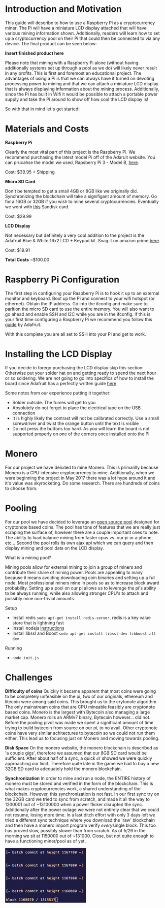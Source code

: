 # Introduction and Motivation 
This guide will describe to how to use a Raspberry Pi as a cryptocurrency miner.  The Pi will have a miniature LCD display attached that will have various mining information shown.  Additionally, readers will learn how to set up a cryptocurrency pool on their Pi that could then be connected to via any device. The final product can be seen below: 

**Insert finished product here**

Please note that mining with a Raspberry Pi alone (without having additionally systems set up through a pool as we do) will likely never result in any profits. This is first and foremost an educational project. The advantages of using a Pi is that we can always have it turned on devoting processing power to mining and that we can attach a miniature LCD display that is always displaying information about the mining process. Additionally, since the Pi has built in Wifi it would be possible to attach a portable power supply and take the Pi around to show off how cool the LCD display is! 

So with that in mind let's get started! 

# Materials and Costs 
**Raspberry Pi**

Clearly the most vital part of this project is the Raspberry Pi. We recommend purchasing the latest model Pi off of the Adaruit website. You can prucahse the model we used, Rapsberry Pi 3 - Model B, [here](https://www.adafruit.com/product/3055).

Cost: $39.95 + Shipping

**Micro SD Card**

Don't be tempted to get a small 4GB or 8GB like we originally did. Synchronizing the blockchain will take a signifigant amount of memory. Go for a 16GB or 32GB if you wish to mine several cryptocurrencies. Eventually we went with [this](http://www.bestbuy.com/site/sandisk-pixtor-advanced-32gb-microsdhc-uhs-i-memory-card-red-gold/7801066.p?skuId=7801066&extStoreId=&ref=212&loc=1&ksid=cfee5b1a-3e22-4387-b064-eefd78af148e&ksprof_id=14&ksaffcode=pg174626&ksdevice=c&lsft=ref:212,loc:2) Sandisk card. 

Cost: $29.99

**LCD Display**

Not necessary but definitely a very cool addition to the project is the Adafruit Blue & White 16x2 LCD + Keypad kit. Snag it on amazon prime [here](https://www.amazon.com/ADAFRUIT-INDUSTRIES-1115-KEYPAD-RASPBERRY/dp/B00DK2A1KE/ref=sr_1_14?ie=UTF8&qid=1495047907&sr=8-14&keywords=adafruit+lcd+display).

Cost: $19.91

**Total Costs**
~$100.00 

# Raspberry Pi Configuration 
The first step in configuring your Raspberry Pi is to hook it up to an external monitor and keyboard. Boot up the Pi and connect to your wifi hotspot (or ethernet). Obtain the IP address. Go into the ifconfig and make sure to parition the micro SD card to use the entire memory. You will also want to go ahead and enable SSH and I2C while you are in the ifconfig. If this is your first time configuring a Raspberry Pi we recommend you follow this [guide](https://learn.adafruit.com/adafruits-raspberry-pi-lesson-2-first-time-configuration/overview) by Adafruit.  

With this complete you are all set to SSH into your Pi and get to work. 

# Installing the LCD Display 

If you decide to forego purchasing the LCD display skip this section. Otherwise put your solder hat on and getting ready to spend the next hour or so soldering. We are not going to go into specifics of how to install the board since Adafruit has a perfectly written guide [here](https://learn.adafruit.com/adafruit-16x2-character-lcd-plus-keypad-for-raspberry-pi/assembly).

Some notes from our experience putting it together:
* Solder outside. The fumes will get to you 
* Absolutely do not forget to place the electrical tape on the USB connection
* It is highly likely the contrast will not be calibrated correctly. Use a small screwdriver and twist the orange button  until the text is visible 
* Do not press the buttons too hard. As you will learn the board is not supported properly on one of the corners once installed onto the Pi  

# Monero 
For our project we have deicded to mine Monero. This is primarilly because Monero is a CPU intensive cryptocurrency to mine. Additionally, when we were beginning the project in May 2017 there was a lot hype around it and it's value was skyrocketing. Do some research. There are hundreds of coins to choose from. 


# Pooling 

For our pool we have decided to leverage an [open source pool](https://github.com/zone117x/node-cryptonote-pool) designed for cryptonote based coins. The pool has tons of features that we are really just scraping the surface of, however there are a couple important ones to note. The ability to load balance mining from faster cpus vs. our pi or a phone etc... Second the pool rolls its own ajax api which we can query and then display mining and pool data on the LCD display.

What is a mining pool?

Mining pools allow for external mining to join a group of miners and contribute their share of mining power. Pools are appealing to many because it means avoiding downloading coin binaries and setting up a full node. Most professional miners mine in pools so as to increase block award probability. Setting up a pool on our pi allows us to leverage the pi's ability to be always running, while also allowing stronger CPU's to attach and possibly mine non-trivial amounts.

Setup
* Install redis `sudo apt-get install redis-server`, redis is a key value store that is lightning fast
* Install nodejs [instructions](https://nodejs.org/en/download/package-manager/)
* Install libssl and Boost `sudo apt-get install libssl-dev libboost-all-dev`

Running
* `node init.js`

# Challenges

**Difficulty of coins**
Quickly it became apparent that most coins were going to be completely unfeasible on the pi, two of our originals, ethereum and litecoin were among said coins. This brought us to the crytonote algorithm. The only mainstream coins that are CPU mineable feasibly are cryptonote based coins. Monero is the largest with Bytecoin also managing a large market cap. Monero rolls an ARMv7 binary, Bytecoin however... did not. Before the pooling pivot was made we spent a significant amount of time trying to build bytecoin from source on our pi, to no avail. Other cryptonote coins have very similar achitectures to bytecoin so we could not run them either. This lead us to focusing just on Monero and moving towards pooling.

**Disk Space**
On the monero website, the monero blockchain is described as 'a couple gigs', therefore we assumed that our 8GB SD card would be sufficient. After about half of a sync, a quick `df` showed we were quickly approaching our limit. Therefore quite late in the game we had to buy a new 32GB SD card to adequately hold the monero blockchain.

**Synchronization**
In order to mine and run a node, the ENTIRE history of monero must be stored and verified in the form of the blockchain. This is what makes cryptocurrencies work, a shared understanding of the blockchain. However, this synchronization is not fast. In our first sync try on the 32GB card we tried to sync from scratch, and made it all the way to 1200001 out of ~13100000 when a power flicker disrupted the sync. Additionally after the power outage we were not entirely clear that we could not resume, losing more time. In a last ditch effort with only 3 days left we tried a different sync technique where you download the 'raw' blockchain and then have a monero import program verify *every*single block. This too has proved slow, possibly slower than from scratch. As of 5/26 in the morning we sit at 1150000 out of ~131000. Close, but not quite enough to have a functioning miner/pool as of yet.

![alt text](sync.png "Blockchain import")
